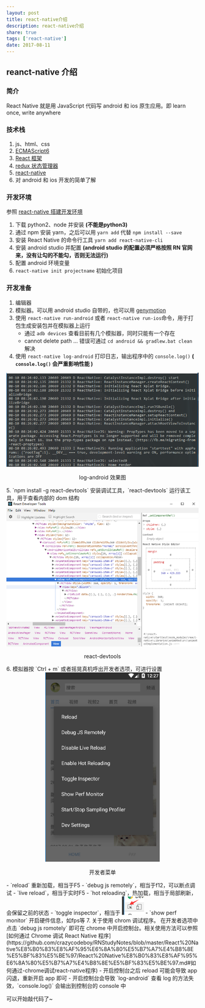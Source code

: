 ```yaml
---
layout: post
title: react-native介绍
description: react-native介绍
share: true
tags: ['react-native']
date: 2017-08-11
---
```

## reanct-native 介绍
### 简介
React Native 就是用 JavaScript 代码写 android 和 ios 原生应用。即 learn once, write anywhere
### 技术栈
1. js、html、css
2. [ECMAScript6](https://wohugb.gitbooks.io/ecmascript-6/content/docs/intro.html)
3. [React 框架](https://discountry.github.io/react/tutorial/tutorial.html)
4. [redux 状态管理器](http://cn.redux.js.org)
5. [react-native](http://reactnative.cn/docs/0.47/getting-started.html)
6. 对 android 和 ios 开发的简单了解
### 开发环境
参照 [react-native 搭建开发环境](http://reactnative.cn/docs/0.47/getting-started.html)            
1. 下载 python2、node 并安装 **(不能是python3)**        
2. 通过 npm 安装 yarn，之后可以用 `yarn add` 代替 `npm install --save`      
3. 安装 React Native 的命令行工具 `yarn add react-native-cli`        
4. 安装 android studio 并配置 **(android studio 的配置必须严格按照 RN 官网来，没有让勾的不能勾，否则无法运行)**        
5. 配置 android 环境变量      
6. `react-native init projectname` 初始化项目
### 开发准备
1. 编辑器
2. 模拟器。可以用 android studio 自带的，也可以用 [genymotion](https://www.genymotion.com/account/login/)
3. 使用 `react-native run-android` 或者 `react-native run-ios`命令，用于打包生成安装包并在模拟器上运行
    - 通过 `adb devices` 查看目前有几个模拟器，同时只能有一个存在
    - cannot delete path ... 错误可通过 `cd android && gradlew.bat clean` 解决
4. 使用 `react-native log-android` 打印日志，输出程序中的 `console.log()` **( `console.log()` 会严重影响性能 )**
<div  align="center">    
<img src="../images/log-android.png" alt="log-android效果图">
<p>log-android 效果图</p>
</div>      
5. `npm install -g react-devtools` 安装调试工具，`react-devtools` 运行该工具，用于查看内部的 dom 结构
<div  align="center">    
<img src="../images/react-devtools.png" alt="react-devtools" style="width: 700px">
<p>react-devtools</p>
</div>      
6. 模拟器按 `Ctrl + m` 或者摇晃真机呼出开发者选项，可进行设置
<div  align="center">    
<img src="../images/kaifazhecaidan.png" alt="react-devtools" style="width: 300px">
<p>开发者菜单</p>
</div>      
    - `reload` 重新加载，相当于F5
    - `debug js remotely`，相当于f12，可以断点调试
    - `live reload`，相当于实时F5
    - `hot reloading`，热加载，相当于局部刷新，会保留之前的状态
    - `toggle inspector`，相当于 <img src="../images/toggle-inspector.png" alt="">
    - `show perf monitor` 开启硬件信息，如fps等
7. 关于使用 chrom 调试程序。
在开发者选项中点击 `debug js romotely` 即可在 chrome 中开启控制台。相关使用方法可以参照[如何通过 Chrome 调试 React Native 程序](https://github.com/crazycodeboy/RNStudyNotes/blob/master/React%20Native%E8%B0%83%E8%AF%95%E6%8A%80%E5%B7%A7%E4%B8%8E%E5%BF%83%E5%BE%97/React%20Native%E8%B0%83%E8%AF%95%E6%8A%80%E5%B7%A7%E4%B8%8E%E5%BF%83%E5%BE%97.md#如何通过-chrome调试react-native程序)
    - 开启控制台之后 reload 可能会导致 app 闪退，重新开启 app 即可
    - 开启控制台会导致 `log-android` 查看 log 的方法失效，`console.log()` 会输出到控制台的 console 中
            
可以开始敲代码了~
